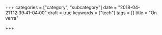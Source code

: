 +++
categories = ["category", "subcategory"]
date = "2018-04-21T12:39:41-04:00"
draft = true
keywords = ["tech"]
tags = []
title = "On verra"

+++

<!--more-->
